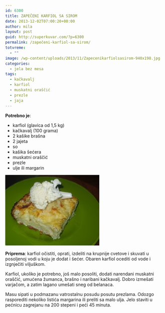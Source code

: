 ```yaml
---
id: 6300
title: ZAPEČENI KARFIOL SA SIROM
date: 2013-12-02T07:00:20+00:00
author: mila
layout: post
guid: http://superkuvar.com/?p=6300
permalink: /zapečeni-karfiol-sa-sirom/
totvreme:
  - ""
image: /wp-content/uploads/2013/11/Zapecenikarfiolsasirom-940x198.jpg
categories:
  - jela bez mesa
tags:
  - kačkavalj
  - karfiol
  - muskatni oraščić
  - prezle
  - jaja
---
```

**Potrebno je**:

  * karfiol (glavica od 1,5 kg)
  * kačkavalj (100 grama)
  * 2 kašike brašna
  * 2 jajeta
  * so
  * kašika šećera
  * muskatni oraščić
  * prezle
  * ulje ili margarin

[<img class="alignnone size-medium wp-image-6302" src="/wp-content/uploads/2013/11/Zapecenikarfiolsasirom-300x225.jpg" alt="Zapecenikarfiolsasirom" width="300" height="225" />](/wp-content/uploads/2013/11/Zapecenikarfiolsasirom.jpg)

**Priprema**: karfiol očistiti, oprati, izdeliti na krupnije cvetove i skuvati u posoljenoj vodi u koju je dodat i šećer. Obaren karfiol ocediti od vode i izgnječiti viljuškom.

Karfiol, ukoliko je potrebno, još malo posoliti, dodati narendani muskatni oraščić, umućena žumanca, brašno i naribani kačkavalj. Dobro izmešati varjačom, a zatim lagano umešati sneg od belanaca.

Masu sipati u podmazanu vatrostalnu posudu posutu prezlama. Odozgo rasporediti nekoliko listića margarina ili preliti sa malo ulja. Jelo staviti u pećnicu zagrejanu na 200 stepeni i peći 45 minuta.